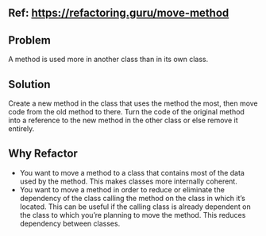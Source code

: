 
## Ref: https://refactoring.guru/move-method

## Problem
A method is used more in another class than in its own class.

## Solution
Create a new method in the class that uses the method the most, then move code from the old method to there.
Turn the code of the original method into a reference to the new method in the other class or else remove it entirely.

## Why Refactor
- You want to move a method to a class that contains most of the data used by the method. This makes classes more internally coherent.
- You want to move a method in order to reduce or eliminate the dependency of the class calling the method on the class in which it’s located. This can be useful if the calling class is already dependent on the class to which you’re planning to move the method. This reduces dependency between classes.  

